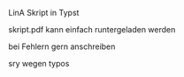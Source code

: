 LinA Skript in Typst 

skript.pdf kann einfach runtergeladen werden

bei Fehlern gern anschreiben

sry wegen typos
